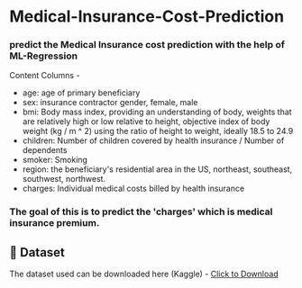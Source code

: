 # Medical-Insurance-Cost-Prediction

### predict the Medical Insurance cost prediction with the help of ML-Regression 

Content Columns -

- age: age of primary beneficiary
- sex: insurance contractor gender, female, male
- bmi: Body mass index, providing an understanding of body, weights that are relatively high or low relative to height, objective index of body weight (kg / m ^ 2) using the ratio   of height to weight, ideally 18.5 to 24.9
- children: Number of children covered by health insurance / Number of dependents
- smoker: Smoking
- region: the beneficiary's residential area in the US, northeast, southeast, southwest, northwest.
- charges: Individual medical costs billed by health insurance

### The goal of this is to predict the 'charges' which is medical insurance premium.

## :file_folder: Dataset
The dataset used can be downloaded here (Kaggle) - [Click to Download](https://www.kaggle.com/mirichoi0218/insurance)



